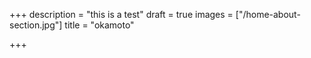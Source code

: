 +++
description = "this is a test"
draft = true
images = ["/home-about-section.jpg"]
title = "okamoto"

+++
